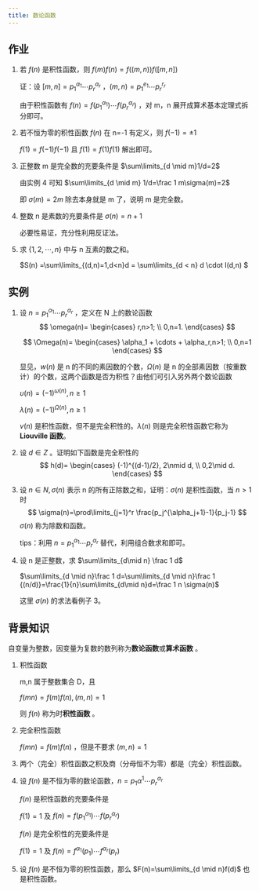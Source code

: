 ```yaml
---
title: 数论函数
---
```


## 作业

1. 若 $f(n)$ 是积性函数，则 $f(m)f(n)=f((m,n))f([m,n])$

   证：设 $[m,n]=p_1^{\alpha_1}\cdots p_r^{\alpha_r}$ ，$(m,n)=p_1^{e_1}\cdots p_r^{r_r}$

   由于积性函数有 $f(n)=f(p_1^{\alpha_1})\cdots f(p_r^{\alpha_r})$ ，对 m，n 展开成算术基本定理式拆分即可。

2. 若不恒为零的积性函数 $f(n)$ 在 n=-1 有定义，则 $f(-1)=\pm1$ 

   $f(1)=f(-1)f(-1)$ 且 $f(1)=f(1)f(1)$ 解出即可。

3. 正整数 m 是完全数的充要条件是 $\sum\limits_{d \mid m}1/d=2$ 

    由实例 4 可知 $\sum\limits_{d \mid m} 1/d=\frac 1 m\sigma(m)=2$

   即 $\sigma(m)=2m$ 除去本身就是 m 了，说明 m 是完全数。

4. 整数 n 是素数的充要条件是 $\sigma(n)=n+1$

    必要性易证，充分性利用反证法。

5. 求 $\lbrace1,2,\cdots,n\rbrace$ 中与 n 互素的数之和。

    $S(n) =\sum\limits_{(d,n)=1,d<n}d = \sum\limits_{d  < n} d \cdot I(d,n) $  

## 实例

1. 设 $n=p_1^{\alpha_1}\cdots p_r^{\alpha_r}$ ，定义在 N 上的数论函数
   $$
   \omega(n)=
   \begin{cases}
   r,n>1; \\
   0,n=1.
   \end{cases}
   $$

   $$
   \Omega(n)=
   \begin{cases}
   \alpha_1 + \cdots + \alpha_r,n>1; \\
   0,n=1
   \end{cases}
   $$

   显见，$w(n)$ 是 n 的不同的素因数的个数，$\Omega(n)$ 是 n 的全部素因数（按重数计）的个数，这两个函数是否为积性？由他们可引入另外两个数论函数

   $\upsilon(n)=(-1)^{\omega(n)},n\ge 1$

   $\lambda(n)=(-1)^{\Omega(n)},n\ge 1$

   $v(n)$ 是积性函数，但不是完全积性的。$\lambda(n)$ 则是完全积性函数它称为 **Liouville 函数**。

2. 设 $d\in Z$ 。证明如下函数是完全积性的
   $$
   h(d)=
   \begin{cases}
   (-1)^{(d-1)/2}, 2\nmid d, \\
   0,2\mid d.
   \end{cases}
   $$

3. 设 $n\in N,\sigma(n)$ 表示 n 的所有正除数之和，证明：$\sigma(n)$ 是积性函数，当 $n>1$ 时
   $$
   \sigma(n)=\prod\limits_{j=1}^r \frac{p_j^{\alpha_j+1}-1}{p_j-1}
   $$
   $\sigma(n)$ 称为除数和函数。

   tips：利用 $n=p_1^{\alpha_1}\cdots p_r^{\alpha_r}$ 替代，利用组合数求和即可。

4. 设 n 是正整数，求 $\sum\limits_{d\mid n} \frac 1 d$

   $\sum\limits_{d \mid n}\frac 1 d=\sum\limits_{d \mid n}\frac 1 {(n/d)}=\frac{1}{n}\sum\limits_{d\mid n}d=\frac 1 n \sigma(n)$ 

   这里 $\sigma(n)$ 的求法看例子 3。

## 背景知识

自变量为整数，因变量为复数的数列称为**数论函数**或**算术函数** 。

1. 积性函数

   m,n 属于整数集合 D，且

   $f(mn)=f(m)f(n),(m,n)=1$ 

   则 $f(n)$ 称为时**积性函数** 。
   
2. 完全积性函数

   $f(mn)=f(m)f(n)$ ，但是不要求 $(m,n)=1$

3. 两个（完全）积性函数之积及商（分母恒不为零）都是（完全）积性函数。

4. 设 $f(n)$ 是不恒为零的数论函数，$n=p_1{\alpha^1}\cdots p_r^{\alpha_r}$ 

   $f(n)$ 是积性函数的充要条件是

   $f(1)=1$ 及 $f(n)=f(p_1^{\alpha_1})\cdots f(p_r^{\alpha_r})$

   $f(n)$ 是完全积性的充要条件是 

   $f(1)=1$ 及 $f(n)=f^{\alpha_1}(p_1)\cdots f^{\alpha_r}(p_r)$

5. 设 $f(n)$ 是不恒为零的积性函数，那么 $F(n)=\sum\limits_{d \mid n}f(d)$ 也是积性函数。


